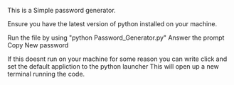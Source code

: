 This is a Simple password generator.

Ensure you have the latest version of python installed on your machine.

Run the file by using "python Password_Generator.py"
Answer the prompt
Copy New password

If this doesnt run on your machine for some reason
you can write click and set the default appliction to the python launcher
This will open up a new terminal running the code.
